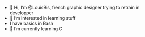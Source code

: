 - 👋 Hi, I’m @LouisBis, french graphic designer trying to retrain in developper
- 👀 I’m interested in learning stuff
- I have basics in Bash
- 🌱 I’m currently learning C
